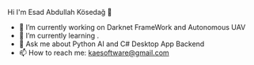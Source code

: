 Hi I'm Esad Abdullah Kösedağ 👋

- 🔭 I’m currently working on Darknet FrameWork and Autonomous UAV 
- 🌱 I’m currently learning .
- 💬 Ask me about Python AI and C# Desktop App Backend 
- 📫 How to reach me: kaesoftware@gmail.com
